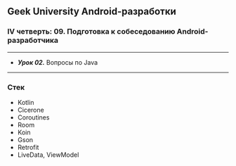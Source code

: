 ## Geek University Android-разработки
### IV четверть: 09. Подготовка к собеседованию Android-разработчика

---

- ***Урок 02.*** Вопросы по Java

--- 
### Стек
- Kotlin
- Cicerone
- Coroutines
- Room
- Koin
- Gson
- Retrofit
- LiveData, ViewModel
